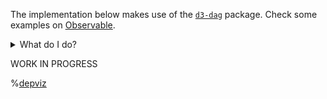 The implementation below makes use of the
[`d3-dag`](https://github.com/erikbrinkman/d3-dag) package. Check some examples on
[Observable](https://observablehq.com/search?query=d3-dag).

<details markdown="1">
  <summary>What do I do?</summary>

Stick your data below. Expected in either the CSV format (each line carrying a pair of
`parent,child` or `child,parent`; check the right button below) or JSON (each key being
a parent and corresponding value an array of children
`{parent: [child, child, ...], parent: [...]}`, or a child and corresponding value an
array of parents `{child: [parent, parent, ...], child: [...]}`).

Keep it consistent, no mixing between these formats.

Make sure all objects present in the data are connected somehow! Otherwise `d3-dag` gets
into some kind of infinite loop...

</details>

WORK IN PROGRESS

%[depviz](/directed-acyclic-graph/script.js)
